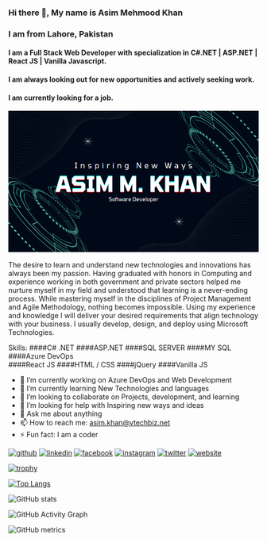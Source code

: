 ### Hi there 👋, My name is Asim Mehmood Khan
### I am from Lahore, Pakistan

#### I am a Full Stack Web Developer with specialization in C#.NET | ASP.NET | React JS | Vanilla Javascript. 
#### I am always looking out for new opportunities and actively seeking work.  
#### I am currently looking for a job.
![I am Software Developer](banner.png)

The desire to learn and understand new technologies and innovations has always been my passion. Having graduated with honors in Computing and experience working in both government and private sectors helped me nurture myself in my field and understood that learning is a never-ending process. While mastering myself in the disciplines of Project Management and Agile Methodology, nothing becomes impossible. Using my experience and knowledge I will deliver your desired requirements that align technology with your business. I usually develop, design, and deploy using Microsoft Technologies.

Skills: 
####C# .NET 
####ASP.NET 
####SQL SERVER
####MY SQL 
####Azure DevOps  
####React JS 
####HTML / CSS
####jQuery
####Vanilla JS

- 🔭 I’m currently working on Azure DevOps and Web Development 
- 🌱 I’m currently learning New Technologies and languages 
- 👯 I’m looking to collaborate on Projects, development, and learning 
- 🤔 I’m looking for help with Inspiring new ways and ideas 
- 💬 Ask me about anything 
- 📫 How to reach me: asim.khan@vtechbiz.net 
- ⚡ Fun fact: I am a coder 


[<img src='https://cdn.jsdelivr.net/npm/simple-icons@3.0.1/icons/github.svg' alt='github' height='40'>](https://github.com/AsimKhan2019)  [<img src='https://cdn.jsdelivr.net/npm/simple-icons@3.0.1/icons/linkedin.svg' alt='linkedin' height='40'>](https://www.linkedin.com/in/https://www.linkedin.com/in/asim-khan-9bbb4211//)  [<img src='https://cdn.jsdelivr.net/npm/simple-icons@3.0.1/icons/facebook.svg' alt='facebook' height='40'>](https://www.facebook.com/https://www.facebook.com/asim.m.khan/)  [<img src='https://cdn.jsdelivr.net/npm/simple-icons@3.0.1/icons/instagram.svg' alt='instagram' height='40'>](https://www.instagram.com/asimmkhan2020/)  [<img src='https://cdn.jsdelivr.net/npm/simple-icons@3.0.1/icons/twitter.svg' alt='twitter' height='40'>](https://twitter.com/@vtechbiz)  [<img src='https://cdn.jsdelivr.net/npm/simple-icons@3.0.1/icons/icloud.svg' alt='website' height='40'>](http://www.vtechbiz.net)  
   

[![trophy](https://github-profile-trophy.vercel.app/?username=AsimKhan2019)](https://github.com/ryo-ma/github-profile-trophy)

[![Top Langs](https://github-readme-stats.vercel.app/api/top-langs/?username=AsimKhan2019)](https://github.com/anuraghazra/github-readme-stats)

![GitHub stats](https://github-readme-stats.vercel.app/api?username=AsimKhan2019&show_icons=true)  

![GitHub Activity Graph](https://activity-graph.herokuapp.com/graph?username=AsimKhan2019)  

![GitHub metrics](https://metrics.lecoq.io/AsimKhan2019)  

